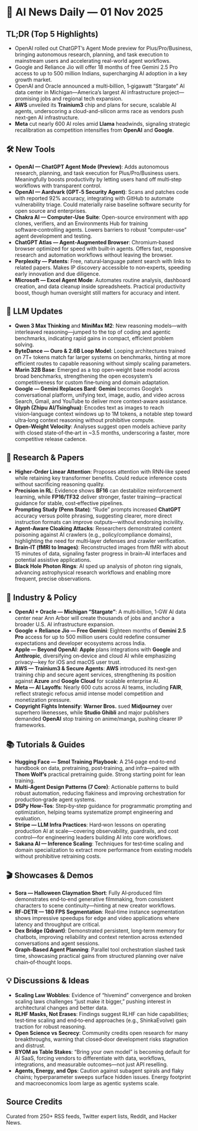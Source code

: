 # 📰 AI News Daily — 01 Nov 2025

## TL;DR (Top 5 Highlights)
- OpenAI rolled out ChatGPT’s Agent Mode preview for Plus/Pro/Business, bringing autonomous research, planning, and task execution to mainstream users and accelerating real-world agent workflows.
- Google and Reliance Jio will offer 18 months of free Gemini 2.5 Pro access to up to 500 million Indians, supercharging AI adoption in a key growth market.
- OpenAI and Oracle announced a multi‑billion, 1‑gigawatt “Stargate” AI data center in Michigan—America’s largest AI infrastructure project—promising jobs and regional tech expansion.
- **AWS** unveiled its **Trainium3** chip and plans for secure, scalable AI agents, underscoring a cloud-and-silicon arms race as vendors push next‑gen AI infrastructure.
- **Meta** cut nearly 600 AI roles amid **Llama** headwinds, signaling strategic recalibration as competition intensifies from **OpenAI** and **Google**.

## 🛠️ New Tools
- **OpenAI — ChatGPT Agent Mode (Preview)**: Adds autonomous research, planning, and task execution for Plus/Pro/Business users. Meaningfully boosts productivity by letting users hand off multi‑step workflows with transparent control.
- **OpenAI — Aardvark (GPT‑5 Security Agent)**: Scans and patches code with reported 92% accuracy, integrating with GitHub to automate vulnerability triage. Could materially raise baseline software security for open source and enterprises.
- **Chakra AI — Computer‑Use Suite**: Open-source environment with app clones, verifiers, and an Environments Hub for training software‑controlling agents. Lowers barriers to robust “computer-use” agent development and testing.
- **ChatGPT Atlas — Agent‑Augmented Browser**: Chromium‑based browser optimized for speed with built‑in agents. Offers fast, responsive research and automation workflows without leaving the browser.
- **Perplexity — Patents**: Free, natural‑language patent search with links to related papers. Makes IP discovery accessible to non‑experts, speeding early innovation and due diligence.
- **Microsoft — Excel Agent Mode**: Automates routine analysis, dashboard creation, and data cleanup inside spreadsheets. Practical productivity boost, though human oversight still matters for accuracy and intent.

## 🤖 LLM Updates
- **Qwen 3 Max Thinking** and **MiniMax M2**: New reasoning models—with interleaved reasoning—jumped to the top of coding and agentic benchmarks, indicating rapid gains in compact, efficient problem solving.
- **ByteDance — Ouro & 2.6B Loop Model**: Looping architectures trained on 7T+ tokens match far larger systems on benchmarks, hinting at more efficient routes to capable reasoning without simply scaling parameters.
- **Marin 32B Base**: Emerged as a top open‑weight base model across broad benchmarks, strengthening the open ecosystem’s competitiveness for custom fine‑tuning and domain adaptation.
- **Google — Gemini Replaces Bard**: **Gemini** becomes Google’s conversational platform, unifying text, image, audio, and video across Search, Gmail, and YouTube to deliver more context‑aware assistance.
- **Glyph (Zhipu AI/Tsinghua)**: Encodes text as images to reach vision‑language context windows up to 1M tokens, a notable step toward ultra‑long context reasoning without prohibitive compute.
- **Open‑Weight Velocity**: Analyses suggest open models achieve parity with closed state‑of‑the‑art in ~3.5 months, underscoring a faster, more competitive release cadence.

## 📑 Research & Papers
- **Higher‑Order Linear Attention**: Proposes attention with RNN‑like speed while retaining key transformer benefits. Could reduce inference costs without sacrificing reasoning quality.
- **Precision in RL**: Evidence shows **BF16** can destabilize reinforcement learning, while **FP16/TF32** deliver stronger, faster training—practical guidance for stable, cost‑effective pipelines.
- **Prompting Study (Penn State)**: “Rude” prompts increased **ChatGPT** accuracy versus polite phrasing, suggesting clearer, more direct instruction formats can improve outputs—without endorsing incivility.
- **Agent‑Aware Cloaking Attacks**: Researchers demonstrated content poisoning against AI crawlers (e.g., policy/compliance domains), highlighting the need for multi‑layer defenses and crawler verification.
- **Brain‑IT (fMRI to Images)**: Reconstructed images from fMRI with about 15 minutes of data, signaling faster progress in brain–AI interfaces and potential assistive applications.
- **Black Hole Photon Rings**: AI sped up analysis of photon ring signals, advancing astrophysical research workflows and enabling more frequent, precise observations.

## 🏢 Industry & Policy
- **OpenAI + Oracle — Michigan “Stargate”**: A multi‑billion, 1‑GW AI data center near Ann Arbor will create thousands of jobs and anchor a broader U.S. AI infrastructure expansion.
- **Google + Reliance Jio — Free Gemini**: Eighteen months of **Gemini 2.5 Pro** access for up to 500 million users could redefine consumer expectations and developer ecosystems across India.
- **Apple — Beyond OpenAI**: **Apple** plans integrations with **Google** and **Anthropic**, diversifying on‑device and cloud AI while emphasizing privacy—key for iOS and macOS user trust.
- **AWS — Trainium3 & Secure Agents**: **AWS** introduced its next‑gen training chip and secure agent services, strengthening its position against **Azure** and **Google Cloud** for scalable enterprise AI.
- **Meta — AI Layoffs**: Nearly 600 cuts across AI teams, including **FAIR**, reflect strategic refocus amid intense model competition and monetization pressure.
- **Copyright Fights Intensify**: **Warner Bros.** sued **Midjourney** over superhero likenesses, while **Studio Ghibli** and major publishers demanded **OpenAI** stop training on anime/manga, pushing clearer IP frameworks.

## 📚 Tutorials & Guides
- **Hugging Face — Smol Training Playbook**: A 214‑page end‑to‑end handbook on data, pretraining, post‑training, and infra—paired with **Thom Wolf’s** practical pretraining guide. Strong starting point for lean training.
- **Multi‑Agent Design Patterns (7 Core)**: Actionable patterns to build robust automation, reducing flakiness and improving orchestration for production‑grade agent systems.
- **DSPy How‑Tos**: Step‑by‑step guidance for programmatic prompting and optimization, helping teams systematize prompt engineering and evaluation.
- **Stripe — LLM Infra Practices**: Hard‑won lessons on operating production AI at scale—covering observability, guardrails, and cost control—for engineering leaders building AI into core workflows.
- **Sakana AI — Inference Scaling**: Techniques for test‑time scaling and domain specialization to extract more performance from existing models without prohibitive retraining costs.

## 🎬 Showcases & Demos
- **Sora — Halloween Claymation Short**: Fully AI‑produced film demonstrates end‑to‑end generative filmmaking, from consistent characters to scene continuity—hinting at new creator workflows.
- **RF‑DETR — 180 FPS Segmentation**: Real‑time instance segmentation shows impressive speedups for edge and video applications where latency and throughput are critical.
- **Dex Bridge (Qdrant)**: Demonstrated persistent, long‑term memory for chatbots, improving reliability and context retention across extended conversations and agent sessions.
- **Graph‑Based Agent Planning**: Parallel tool orchestration slashed task time, showcasing practical gains from structured planning over naïve chain‑of‑thought loops.

## 💡 Discussions & Ideas
- **Scaling Law Wobbles**: Evidence of “hivemind” convergence and broken scaling laws challenges “just make it bigger,” pushing interest in architectural changes and better data.
- **RLHF Masks, Not Erases**: Findings suggest RLHF can hide capabilities; test‑time scaling and end‑to‑end approaches (e.g., ShinkaEvolve) gain traction for robust reasoning.
- **Open Science vs Secrecy**: Community credits open research for many breakthroughs, warning that closed‑door development risks stagnation and distrust.
- **BYOM as Table Stakes**: “Bring your own model” is becoming default for AI SaaS, forcing vendors to differentiate with data, workflows, integrations, and measurable outcomes—not just API reselling.
- **Agents, Energy, and Ops**: Caution against subagent spirals and flaky chains; hyperparameter sweeps surface hidden issues. Energy footprint and macroeconomics loom large as agentic systems scale.
  
## Source Credits  
Curated from 250+ RSS feeds, Twitter expert lists, Reddit, and Hacker News.